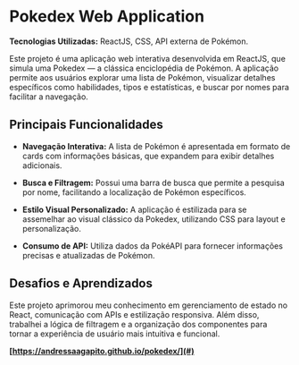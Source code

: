 # Pokedex Web Application

**Tecnologias Utilizadas:** ReactJS, CSS, API externa de Pokémon.

Este projeto é uma aplicação web interativa desenvolvida em ReactJS, que simula uma Pokedex — a clássica enciclopédia de Pokémon. A aplicação permite aos usuários explorar uma lista de Pokémon, visualizar detalhes específicos como habilidades, tipos e estatísticas, e buscar por nomes para facilitar a navegação.

## Principais Funcionalidades

- **Navegação Interativa:** A lista de Pokémon é apresentada em formato de cards com informações básicas, que expandem para exibir detalhes adicionais.
  
- **Busca e Filtragem:** Possui uma barra de busca que permite a pesquisa por nome, facilitando a localização de Pokémon específicos.
  
- **Estilo Visual Personalizado:** A aplicação é estilizada para se assemelhar ao visual clássico da Pokedex, utilizando CSS para layout e personalização.
  
- **Consumo de API:** Utiliza dados da PokéAPI para fornecer informações precisas e atualizadas de Pokémon.

## Desafios e Aprendizados

Este projeto aprimorou meu conhecimento em gerenciamento de estado no React, comunicação com APIs e estilização responsiva. Além disso, trabalhei a lógica de filtragem e a organização dos componentes para tornar a experiência de usuário mais intuitiva e funcional.

**[https://andressaagapito.github.io/pokedex/](#)**
